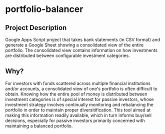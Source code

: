 # portfolio-balancer

## Project Description

Google Apps Script project that takes bank statements (in CSV format) and generate a Google Sheet showing a consolidated view of the entire portfolio. The consolidated view contains information on how investments are distributed between configurable investment categories. 

## Why?

For investors with funds scattered across multiple financial institutions and/or accounts, a consolidated view of one's portfolio is often difficult to obtain. Knowing how the entire pool of money is distributed between investment categories is of special interest for passive investors, whose investment strategy involves continually monitoring and rebalancing the portfolio in order to maintain proper diversitification. This tool aimed at making this information readily available, which in turn informs buy/sell decisions, especially for passive investors primarily concerned with maintaining a balanced portfolio.

